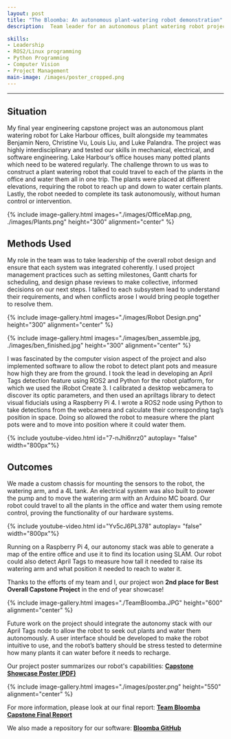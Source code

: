 ```yaml
---
layout: post
title: "The Bloomba: An autonomous plant-watering robot demonstration"
description:  Team leader for an autonomous plant watering robot project (Final Year Capstone Thesis). It uses a LIDAR sensor to measure its surroundings and a SLAM algorithm to navigate. We also built a custom watering arm to water pots that are placed up to 130 cm high. To accurately locate the plant pots, it can also use computer vision to identify April Tags placed on the pots.

skills: 
- Leadership
- ROS2/Linux programming
- Python Programming
- Computer Vision
- Project Management
main-image: /images/poster_cropped.png
---
```


---
## Situation
My final year engineering capstone project was an autonomous plant watering robot for Lake Harbour offices, built alongside my teammates Benjamin Nero, Christine Vu, Louis Liu, and Luke Palandra. The project was highly interdisciplinary and tested our skills in mechanical, electrical, and software engineering. Lake Harbour’s office houses many potted plants which need to be watered regularly. The challenge thrown to us was to construct a plant watering robot that could travel to each of the plants in the office and water them all in one trip. The plants were placed at different elevations, requiring the robot to reach up and down to water certain plants. Lastly, the robot needed to complete its task autonomously, without human control or intervention.  

{% include image-gallery.html images="./images/OfficeMap.png, ./images/Plants.png" height="300" alignment="center" %} 

## Methods Used
My role in the team was to take leadership of the overall robot design and ensure that each system was integrated coherently. I used project management practices such as setting milestones, Gantt charts for scheduling, and design phase reviews to make collective, informed decisions on our next steps. I talked to each subsystem lead to understand their requirements, and when conflicts arose I would bring people together to resolve them. 

{% include image-gallery.html images="./images/Robot Design.png" height="300" alignment="center" %} 

{% include image-gallery.html images="./images/ben_assemble.jpg, ./images/ben_finished.jpg" height="300" alignment="center" %} 

I was fascinated by the computer vision aspect of the project and also implemented software to allow the robot to detect plant pots and measure how high they are from the ground. I took the lead in developing an April Tags detection feature using ROS2 and Python for the robot platform, for which we used the iRobot Create 3. I calibrated a desktop webcamera to discover its optic parameters, and then used an apriltags library to detect visual fiducials using a Raspberry Pi 4. I wrote a ROS2 node using Python to take detections from the webcamera and calculate their corresponding tag’s position in space. Doing so allowed the robot to measure where the plant pots were and to move into position where it could water them.

{% include youtube-video.html id="7-nJhi6nrz0" autoplay= "false" width="800px"%}


## Outcomes
We made a custom chassis for mounting the sensors to the robot, the watering arm, and a 4L tank. An electrical system was also built to power the pump and to move the watering arm with an Arduino MC board. Our robot could travel to all the plants in the office and water them using remote control, proving the functionality of our hardware systems.

{% include youtube-video.html id="Yv5cJ6PL378" autoplay= "false" width="800px"%}

Running on a Raspberry Pi 4, our autonomy stack was able to generate a map of the entire office and use it to find its location using SLAM. Our robot could also detect April Tags to measure how tall it needed to raise its watering arm and what position it needed to reach to water it.

Thanks to the efforts of my team and I, our project won **2nd place for Best Overall Capstone Project** in the end of year showcase!

{% include image-gallery.html images="./TeamBloomba.JPG" height="600" alignment="center" %} 

Future work on the project should integrate the autonomy stack with our April Tags node to allow the robot to seek out plants and water them autonomously. A user interface should be developed to make the robot intuitive to use, and the robot’s battery should be stress tested to determine how many plants it can water before it needs to recharge.

Our project poster summarizes our robot's capabilities: <a href="https://drive.google.com/file/d/1s82e8F0W3_51T0VU1_VDnTmWZpQ_koFt/view?usp=sharing"> <b>Capstone Showcase Poster (PDF)</b> </a>

{% include image-gallery.html images="./images/poster.png" height="550" alignment="center" %} 

For more information, please look at our final report: <a href="https://drive.google.com/file/d/1VrwP-gLmM_8kJhrKf-MG7TYiCl2okHa1/view?usp=sharing
"><b>Team Bloomba Capstone Final Report</b></a>

We also made a repository for our software: <a href="https://github.com/andy-zhang201/bloomba.git"><b>Bloomba GitHub</b><a>
